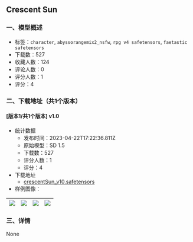 ## Crescent Sun
### 一、模型概述

- 标签：`character`, `abyssorangemix2_nsfw`, `rpg v4 safetensors`, `faetastic safetensors`
- 下载数：527
- 收藏人数：124
- 评论人数：0
- 评分人数：1
- 评分：4

### 二、下载地址（共1个版本）

#### [版本1/共1个版本] v1.0

- 统计数据
  - 发布时间：2023-04-22T17:22:36.811Z
  - 原始模型：SD 1.5
  - 下载数：527
  - 评分人数：1
  - 评分：4
- 下载地址
  - [crescentSun_v10.safetensors](https://civitai.com/api/download/models/52574)
- 样例图像：

| <img src="https://image.civitai.com/xG1nkqKTMzGDvpLrqFT7WA/c099c625-0f03-42cb-eb9c-ff613b7eea00/width=450/566998.jpeg" /> | <img src="https://image.civitai.com/xG1nkqKTMzGDvpLrqFT7WA/3191a1bc-dbd3-4a63-e7e1-22033c2e3900/width=450/567003.jpeg" /> | <img src="https://image.civitai.com/xG1nkqKTMzGDvpLrqFT7WA/56f27882-4128-4c99-2720-b4b600610d00/width=450/567009.jpeg" /> | <img src="https://image.civitai.com/xG1nkqKTMzGDvpLrqFT7WA/beacd26c-d933-4805-942f-569e3bdf2200/width=450/567008.jpeg" /> |
| ---- | ---- | ---- | ---- |


### 三、详情
None